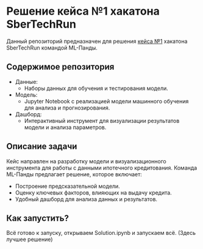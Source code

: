 # Решение кейса №1 хакатона SberTechRun

Данный репозиторий предназначен для решения [кейса №1](https://gitverse.ru/technohub/challenge-mortgage/content/master/README.md) хакатона SberTechRun командой ML-Панды.

## Содержимое репозитория
- Данные:
  - Наборы данных для обучения и тестирования модели.
- Модель:
  - Jupyter Notebook с реализацией модели машинного обучения для анализа и прогнозирования.
- Дашборд:
  - Интерактивный инструмент для визуализации результатов модели и анализа параметров.

## Описание задачи
Кейс направлен на разработку модели и визуализационного инструмента для работы с данными ипотечного кредитования. Команда ML-Панды предлагает решение, которое включает:
- Построение предсказательной модели.
- Оценку ключевых факторов, влияющих на выдачу кредита.
- Удобный дашборд для анализа данных и результатов.

## Как запустить?
Всё готово к запуску, открываем Solution.ipynb и запускаем всё. (Здесь лучшее решение)

